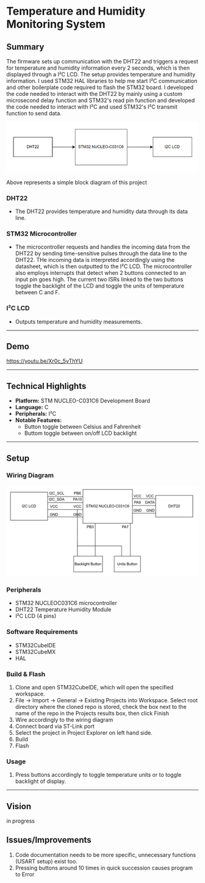 # Temperature and Humidity Monitoring System

## Summary
The firmware sets up communication with the DHT22 and triggers a request for temperature and humidity information every 2 seconds, which is
then displayed through a I²C LCD. The setup provides temperature and humidity information. I used STM32 HAL libraries to help me start I²C communication
and other boilerplate code required to flash the STM32 board. I developed the code needed to interact with the DHT22 by mainly using a custom microsecond delay function
and STM32's read pin function and developed the code needed to interact with I²C and used STM32's I²C transmit function to send data.

![Block Diagram](blockdiagram.png?raw=true "Block Diagram")

Above represents a simple block diagram of this project
### DHT22
- The DHT22 provides temperature and humidity data through its data line.
### STM32 Microcontroller
- The microcontroller requests and handles the incoming data from the DHT22 by sending time-sensitive pulses through the data line to the DHT22. THe incoming data is interpreted accordingly using the datasheet, which is then outputted to the I²C LCD. The microcontroller also employs interrupts that detect when 2 buttons connected to an input pin goes high. The current two ISRs linked to the two buttons toggle the backlight of the LCD and toggle the units of temperature between C and F.
### I²C LCD
- Outputs temperature and humidity measurements.
---

## Demo
https://youtu.be/Xr0c_5vThYU

---

## Technical Highlights
- **Platform:** STM NUCLEO-C031C6 Development Board
- **Language:** C
- **Peripherals:** I²C
- **Notable Features:**
  - Button toggle between Celsius and Fahrenheit
  - Buttom toggle between on/off LCD backlight

---

## Setup

### Wiring Diagram
![Wiring Diagram](wiringdiagram.png?raw=true "Wiring Diagram")

### Peripherals
- STM32 NUCLEOC031C6 microcontroller
- DHT22 Temperature Humidity Module
- I²C LCD (4 pins)
  
### Software Requirements
- STM32CubeIDE
- STM32CubeMX
- HAL

### Build & Flash
1. Clone and open STM32CubeIDE, which will open the specified workspace.
2. File -> Import -> General -> Existing Projects into Workspace. Select root directory where the cloned repo is stored, check the box next to the name of the repo in the Projects results box, then click Finish
3. Wire accordingly to the wiring diagram
4. Connect board via ST-Link port
5. Select the project in Project Explorer on left hand side.
6. Build
7. Flash

### Usage
1. Press buttons accordingly to toggle temperature units or to toggle backlight of display.
---
## Vision
in progress
## Issues/Improvements
1. Code documentation needs to be more specific, unnecessary functions (USART setup) exist too.
2. Pressing buttons around 10 times in quick succession causes program to Error
